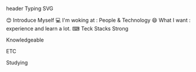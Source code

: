 
header Typing SVG

😊 Introduce Myself
💻 I'm woking at : People & Technology
😄 What I want : experience and learn a lot.
⌨ Teck Stacks
Strong

       

Knowledgeable

 

ETC

    

Studying

